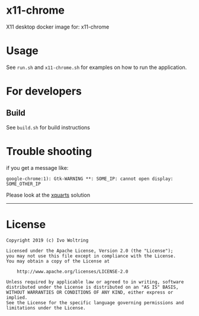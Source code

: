 # x11-chrome

X11 desktop docker image for: x11-chrome

# Usage

See `run.sh` and `x11-chrome.sh` for examples on how to run the application.

# For developers

## Build

See `build.sh` for build instructions

# Trouble shooting

if you get a message like:

```text
google-chrome:1): Gtk-WARNING **: SOME_IP: cannot open display: SOME_OTHER_IP
```
Please look at the [xquarts](xquartz/README.md) solution

---
# License

    Copyright 2019 (c) Ivo Woltring

    Licensed under the Apache License, Version 2.0 (the "License");
    you may not use this file except in compliance with the License.
    You may obtain a copy of the License at

        http://www.apache.org/licenses/LICENSE-2.0

    Unless required by applicable law or agreed to in writing, software
    distributed under the License is distributed on an "AS IS" BASIS,
    WITHOUT WARRANTIES OR CONDITIONS OF ANY KIND, either express or implied.
    See the License for the specific language governing permissions and
    limitations under the License.

